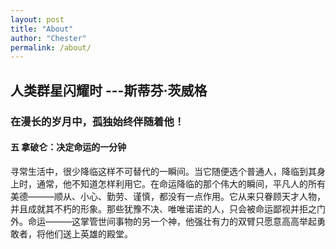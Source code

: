 ```yaml
---
layout: post
title: "About"
author: "Chester"
permalink: /about/
---
```


## 人类群星闪耀时 ---斯蒂芬·茨威格
### 在漫长的岁月中，孤独始终伴随着他！
#### 五 拿破仑：决定命运的一分钟
寻常生活中，很少降临这样不可替代的一瞬间。当它随便选个普通人，降临到其身上时，通常，他不知道怎样利用它。在命运降临的那个伟大的瞬间，平凡人的所有美德———顺从、小心、勤劳、谨慎，都没有一点作用。它从来只眷顾天才人物，并且成就其不朽的形象。那些犹豫不决、唯唯诺诺的人，只会被命运鄙视并拒之门外。命运———这掌管世间事物的另一个神，他强壮有力的双臂只愿意高高举起勇敢者，将他们送上英雄的殿堂。
